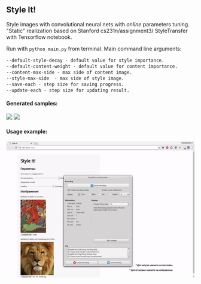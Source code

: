 ## Style It!

Style images with convolutional neural nets with *online* parameters tuning.
"Static" realization based on Stanford cs231n/assignment3/ StyleTransfer with Tensorflow notebook.

Run with `python main.py` from terminal.
Main command line arguments:

    --default-style-decay - default value for style importance.
    --default-content-weight - default value for content importance.
    --content-max-side - max side of content image.
    --style-max-side  - max side of style image.
    --save-each - step size for saving progress.
    --update-each - step size for updating result.



#### Generated samples:
![](samples/lena.gif)
![](samples/lion2.gif)

#### Usage example:
![](samples/usage.gif)



